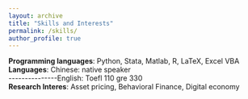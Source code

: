 ```yaml
---
layout: archive
title: "Skills and Interests"
permalink: /skills/
author_profile: true
---
```

**Programming languages**: Python, Stata, Matlab, R, LaTeX, Excel VBA  
**Languages**: Chinese: native speaker   
---------------English: Toefl 110 gre 330  
**Research Interes**: Asset pricing, Behavioral Finance, Digital economy

